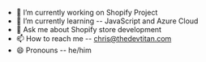 

- 🔭 I’m currently working on Shopify Project
- 🌱 I’m currently learning -- JavaScript and Azure Cloud
- 💬 Ask me about Shopify store development
- 📫 How to reach me -- chris@thedevtitan.com
- 😄 Pronouns -- he/him


